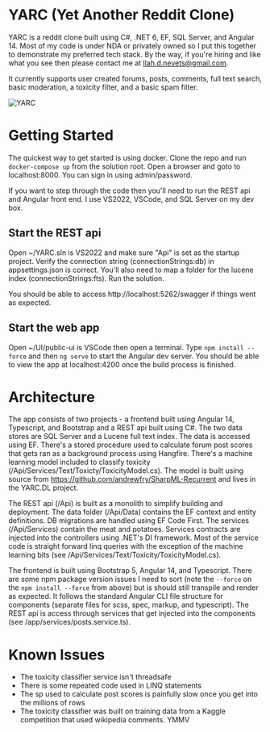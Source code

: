 # YARC (Yet Another Reddit Clone)

YARC is a reddit clone built using C#, .NET 6, EF, SQL Server, and Angular 14. Most of my code is under NDA or privately owned so I put this together 
to demonstrate my preferred tech stack. By the way, if you're hiring and like what you see then please contact me at llah.d.nevets@gmail.com.

It currently supports user created forums, posts, comments, full text search, basic moderation, a toxicity filter, and a basic spam filter. 

![YARC](https://user-images.githubusercontent.com/49455496/180092812-a84b4a3a-d3f6-45ff-9e80-d7c551ae87a5.gif)

# Getting Started

The quickest way to get started is using docker. Clone the repo and run `docker-compose up` from the solution root. Open a browser and goto to localhost:8000. 
You can sign in using admin/password. 

If you want to step through the code then you'll need to run the REST api and Angular front end. I use VS2022, VSCode, and SQL Server on my dev box.

## Start the REST api

Open ~/YARC.sln is VS2022 and make sure "Api" is set as the startup project. Verify the connection string (connectionStrings:db) in appsettings.json is correct. 
You'll also need to map a folder for the lucene index (connectionStrings:fts). Run the solution. 

You should be able to access http://localhost:5262/swagger if things went as expected.

## Start the web app

Open ~/UI/public-ui is VSCode then open a terminal. Type `npm install --force` and then `ng serve` to start the Angular dev server. You should be able to view the 
app at localhost:4200 once the build process is finished. 

# Architecture

The app consists of two projects - a frontend built using Angular 14, Typescript, and Bootstrap and a REST api built using C#. The two data stores are SQL Server and 
a Lucene full text index. The data is accessed using EF. There's a stored procedure used to calculate forum post scores that gets ran as a background process using 
Hangfire. There's a machine learning model included to classify toxicity (/Api/Services/Text/Toxicty/ToxicityModel.cs). The model is built using source from https://github.com/andrewfry/SharpML-Recurrent and lives in the YARC.DL project.

The REST api (/Api) is built as a monolith to simplify building and deployment. The data folder (/Api/Data) contains the EF context and entity definitions. DB migrations 
are handled using EF Code First. The services (/Api/Services) contain the meat and potatoes. Services contracts are injected into the controllers using .NET's DI 
framework. Most of the service code is straight forward linq queries with the exception of the machine learning bits (see /Api/Services/Text/Toxicity/ToxicityModel.cs). 

The frontend is built using Bootstrap 5, Angular 14, and Typescript. There are some npm package version issues I need to sort (note the `--force` on the `npm install --force` from above) 
but is should still transpile and render as expected. It follows the standard Angular CLI file structure for components (separate files for scss, spec, markup, and typescript). 
The REST api is access through services that get injected into the components (see /app/services/posts.service.ts).

# Known Issues

* The toxicity classifier service isn't threadsafe
* There is some repeated code used in LINQ statements
* The sp used to calculate post scores is painfully slow once you get into the millions of rows
* The toxicity classifier was built on training data from a Kaggle competition that used wikipedia comments. YMMV
